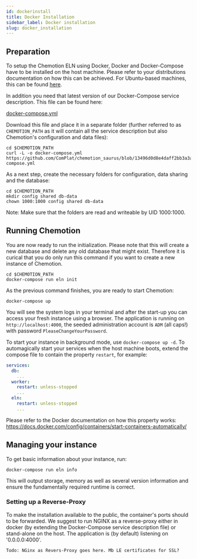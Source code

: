 ```yaml
---
id: dockerinstall
title: Docker Installation
sidebar_label: Docker installation
slug: docker_installation
---
```


## Preparation
To setup the Chemotion ELN using Docker, Docker and Docker-Compose have to be installed on the host machine. Please refer to your distributions documentation on how this can be achieved. For Ubuntu-based machines, this can be found [here](https://docs.docker.com/engine/install/ubuntu/).

In addition you need that latest version of our Docker-Compose service description. This file can be found here:

  [docker-compose.yml](https://github.com/ComPlat/chemotion_saurus/blob/13496d0d8e4daff2bb3a3aa7a2e77ee69928c803/static/files/docker-compose.yml)

Download this file and place it in a separate folder (further referred to as `CHEMOTION_PATH` as it will contain all the service description but also Chemotion's configuration and data files):

```
cd $CHEMOTION_PATH
curl -L -o docker-compose.yml https://github.com/ComPlat/chemotion_saurus/blob/13496d0d8e4daff2bb3a3aa7a2e77ee69928c803/static/files/docker-compose.yml
```

As a next step, create the necessary folders for configuration, data sharing and the database:

```
cd $CHEMOTION_PATH
mkdir config shared db-data
chown 1000:1000 config shared db-data
```
Note: Make sure that the folders are read and writeable by UID 1000:1000.

## Running Chemotion

You are now ready to run the initialization. Please note that this will create a new database and delete any old database that might exist. Therefore it is curical that you do only run this command if you want to create a new instance of Chemotion.

```
cd $CHEMOTION_PATH
docker-compose run eln init
```

As the previous command finishes, you are ready to start Chemotion:

```
docker-compose up
```

You will see the system logs in your terminal and after the start-up you can access your fresh instance using a browser. The application is running on `http://localhost:4000`, the seeded administration account is `ADM` (all caps!) with password `PleaseChangeYourPassword`.

To start your instance in background mode, use `docker-compose up -d`.
To automagically start your services when the host machine boots, extend the compose file to contain the property `restart`, for example:

```docker-compose.yml
services:
  db:
    ...
  worker:
    restart: unless-stopped
    ...    
  eln:
    restart: unless-stopped
    ...   
```

Please refer to the Docker documentation on how this property works: https://docs.docker.com/config/containers/start-containers-automatically/


## Managing your instance

To get basic information about your instance, run:

```
docker-compose run eln info
```

This will output storage, memory as well as several version information and ensure the fundamentally required runtime is correct.

### Setting up a Reverse-Proxy

To make the installation available to the public, the container's ports should to be forwarded. We suggest to run NGINX as a reverse-proxy either in docker (by extending the Docker-Compose service description file) or stand-alone on the host. The application is (by default) listening on '0.0.0.0:4000'.

```
Todo: NGinx as Revers-Proxy goes here. Mb LE certificates for SSL?
```
